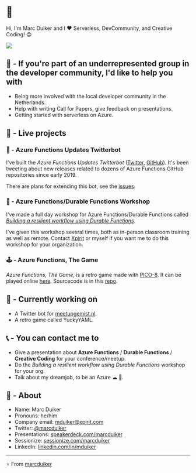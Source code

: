 # 👋 

Hi, I'm Marc Duiker and I ❤ Serverless, DevCommunity, and Creative Coding! 😊

![](marc_duiker_pixel_selfie.gif)

## 💪 - If you're part of an underrepresented group in the developer community, I'd like to help you with

- Being more involved with the local developer community in the Netherlands.
- Help with writing Call for Papers, give feedback on presentations.
- Getting started with serverless on Azure.

## 🏁 - Live projects

### 🤖 - Azure Functions Updates Twitterbot

I've built the *Azure Functions Updates Twitterbot* ([Twitter](https://twitter.com/az_func_updates), [GitHub](https://github.com/marcduiker/az-func-updates)). It's been tweeting about new releases related to dozens of Azure Functions GitHub repositories since early 2019.

There are plans for extending this bot, see the [issues](https://github.com/marcduiker/az-func-updates/issues).

### 📝 - Azure Functions/Durable Functions Workshop

I've made a full day workshop for Azure Functions/Durable Functions called [*Building a resilient workflow using Durable Functions*](https://github.com/marcduiker/building-a-resilient-workflow-with-durable-functions). 

I've given this workshop several times, both as in-person classroom training as well as remote. Contact [Xpirit](https://www.xpirit.com/) or myself if you want me to do this workshop for your organization.

### 🕹 - Azure Functions, The Game

*Azure Functions, The Game*, is a retro game made with [PICO-8](https://www.lexaloffle.com/pico-8.php). It can be played online [here](https://marcduiker.itch.io/azure-functions-the-game). Sourcecode is in this [repo](https://github.com/marcduiker/pico-8-games).

## 👷 - Currently working on

- A Twitter bot for [meetupgemist.nl](https://meetupgemist.nl).
- A retro game called YuckyYAML.

## 📞 - You can contact me to

- Give a presentation about **Azure Functions** / **Durable Functions** / **Creative Coding** for your conference/meetup.
- Do the *Building a resilient workflow using Durable Functions* workshop for your org.
- Talk about my dreamjob, to be an Azure ☁ 🥑.

## 🧔 - About

- Name: Marc Duiker
- Pronouns: he/him
- Company email: mduiker@xpirit.com
- Twitter: [@marcduiker](https://twitter.com/marcduiker)
- Presentations: [speakerdeck.com/marcduiker](https://speakerdeck.com/marcduiker)
- Sessionize: [sessionize.com/marcduiker](https://sessionize.com/marcduiker/)
- LinkedIn: [linkedin.com/in/mduiker](https://www.linkedin.com/in/mduiker/)

---
⭐️ From [marcduiker](https://github.com/marcduiker)
